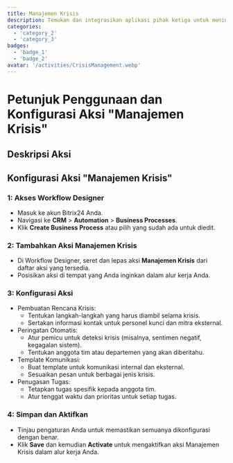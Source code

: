 ```yaml
---
title: Manajemen Krisis
description: Temukan dan integrasikan aplikasi pihak ketiga untuk meningkatkan bisnis Anda.
categories: 
  - 'category_2'
  - 'category_3'
badges: 
  - 'badge_1'
  - 'badge_2'
avatar: '/activities/CrisisManagement.webp'
---
```

# Petunjuk Penggunaan dan Konfigurasi Aksi "Manajemen Krisis"

## Deskripsi Aksi

## **Konfigurasi Aksi "Manajemen Krisis"**

### 1: Akses Workflow Designer
- Masuk ke akun Bitrix24 Anda.
- Navigasi ke **CRM** > **Automation** > **Business Processes**.
- Klik **Create Business Process** atau pilih yang sudah ada untuk diedit.

### 2: Tambahkan Aksi Manajemen Krisis
- Di Workflow Designer, seret dan lepas aksi **Manajemen Krisis** dari daftar aksi yang tersedia.
- Posisikan aksi di tempat yang Anda inginkan dalam alur kerja Anda.

### 3: Konfigurasi Aksi
- Pembuatan Rencana Krisis:
  - Tentukan langkah-langkah yang harus diambil selama krisis.
  - Sertakan informasi kontak untuk personel kunci dan mitra eksternal.
- Peringatan Otomatis:
  - Atur pemicu untuk deteksi krisis (misalnya, sentimen negatif, kegagalan sistem).
  - Tentukan anggota tim atau departemen yang akan diberitahu.
- Template Komunikasi:
  - Buat template untuk komunikasi internal dan eksternal.
  - Sesuaikan pesan untuk berbagai jenis krisis.
- Penugasan Tugas:
  - Tetapkan tugas spesifik kepada anggota tim.
  - Atur tenggat waktu dan prioritas untuk setiap tugas.

### 4: Simpan dan Aktifkan
- Tinjau pengaturan Anda untuk memastikan semuanya dikonfigurasi dengan benar.
- Klik **Save** dan kemudian **Activate** untuk mengaktifkan aksi Manajemen Krisis dalam alur kerja Anda.